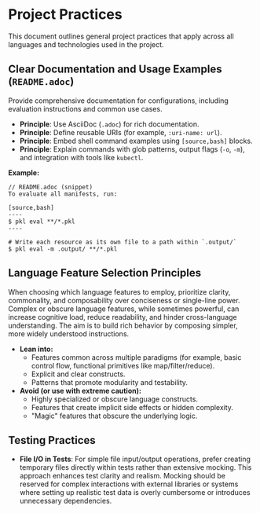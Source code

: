 # Project Practices

This document outlines general project practices that apply across all languages and technologies used in the project.

## Clear Documentation and Usage Examples (`README.adoc`)

Provide comprehensive documentation for configurations, including evaluation instructions and common use cases.

- **Principle**: Use AsciiDoc (`.adoc`) for rich documentation.
- **Principle**: Define reusable URIs (for example, `:uri-name: url`).
- **Principle**: Embed shell command examples using `[source,bash]` blocks.
- **Principle**: Explain commands with glob patterns, output flags (`-o`, `-m`), and integration with tools like `kubectl`.

**Example:**

```adoc
// README.adoc (snippet)
To evaluate all manifests, run:

[source,bash]
----
$ pkl eval **/*.pkl
----

# Write each resource as its own file to a path within `.output/`
$ pkl eval -m .output/ **/*.pkl
```

## Language Feature Selection Principles

When choosing which language features to employ, prioritize clarity, commonality, and composability over conciseness or single-line power. Complex or obscure language features, while sometimes powerful, can increase cognitive load, reduce readability, and hinder cross-language understanding. The aim is to build rich behavior by composing simpler, more widely understood instructions.

- **Lean into:**
  - Features common across multiple paradigms (for example, basic control flow, functional primitives like map/filter/reduce).
  - Explicit and clear constructs.
  - Patterns that promote modularity and testability.
- **Avoid (or use with extreme caution):**
  - Highly specialized or obscure language constructs.
  - Features that create implicit side effects or hidden complexity.
  - "Magic" features that obscure the underlying logic.

## Testing Practices

- **File I/O in Tests**: For simple file input/output operations, prefer creating temporary files directly within tests rather than extensive mocking. This approach enhances test clarity and realism. Mocking should be reserved for complex interactions with external libraries or systems where setting up realistic test data is overly cumbersome or introduces unnecessary dependencies.
